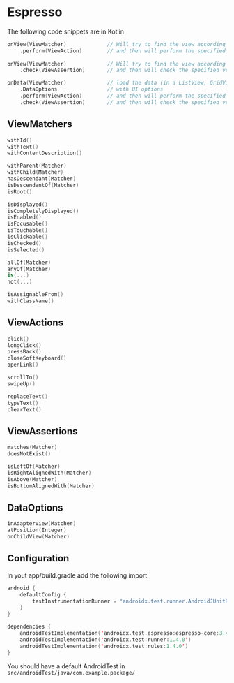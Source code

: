 # Espresso

The following code snippets are in Kotlin

```kotlin
onView(ViewMatcher)             // Will try to find the view according to the ViewMatcher
    .perform(ViewAction)        // and then will perform the specified Action   
  
onView(ViewMatcher)             // Will try to find the view according to the ViewMatcher
    .check(ViewAssertion)       // and then will check the specified verification   

onData(ViewMatcher)             // load the data (in a ListView, GridView, Spinner, ...) in the 
    .DataOptions                // with UI options
    .perform(ViewAction)        // and then will perform the specified Action   
    .check(ViewAssertion)       // and then will check the specified verification   
```
    
## ViewMatchers

```kotlin
withId()
withText()
withContentDescription()

withParent(Matcher)
withChild(Matcher)
hasDescendant(Matcher)
isDescendantOf(Matcher)
isRoot()

isDisplayed()
isCompletelyDisplayed()
isEnabled()
isFocusable()
isTouchable()
isClickable()
isChecked()
isSelected()

allOf(Matcher)
anyOf(Matcher)
is(...)
not(...)

isAssignableFrom()
withClassName()

```

## ViewActions

```kotlin
click()
longClick()
pressBack()
closeSoftKeyboard()
openLink()

scrollTo()
swipeUp()

replaceText()
typeText()
clearText()
```

## ViewAssertions

```kotlin
matches(Matcher)
doesNotExist()

isLeftOf(Matcher)
isRightAlignedWith(Matcher)
isAbove(Matcher)
isBottomAlignedWith(Matcher)
```

## DataOptions

```kotlin
inAdapterView(Matcher)
atPosition(Integer)
onChildView(Matcher)
```

## Configuration

In yout app/build.gradle add the following import 
```kotlin
android {
    defaultConfig {
        testInstrumentationRunner = "androidx.test.runner.AndroidJUnitRunner"
    }
}

dependencies {
    androidTestImplementation('androidx.test.espresso:espresso-core:3.4.0')
    androidTestImplementation('androidx.test:runner:1.4.0')
    androidTestImplementation('androidx.test:rules:1.4.0')
}
```

You should have a default AndroidTest in `src/androidTest/java/com.example.package/`
